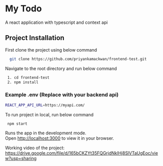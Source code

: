 # My Todo

A react application with typescript and context api

## Project Installation 

First clone the project using below command

```bash
  git clone https://github.com/priyankamackwan/frontend-test.git
```

Navigate to the root directory and run below command
```bash
 1. cd frontend-test 
 2. npm install 
```
### Example .env (Replace with your backend api)
```bash
REACT_APP_API_URL=https://myapi.com/

```
To run project in local, run below command

```bash
 npm start 
```
Runs the app in the development mode.\
Open [http://localhost:3000](http://localhost:3000) to view it in your browser.

Working video of the project: https://drive.google.com/file/d/165bCKZYt35FQGrjdNklHj8SlVTaUgEoc/view?usp=sharing





